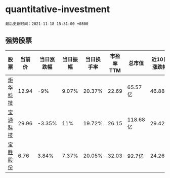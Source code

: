 # quantitative-investment

`最后更新时间：2021-11-18 15:31:00 +0800`

## 强势股票

|股票|当前价|当日涨跌幅|当日振幅|当日换手率|市盈率TTM|总市值|近10日涨跌幅|
|----|----|----|----|----|----|----|----|
|[炬华科技](https://xueqiu.com/S/SZ300360)|12.94|-9%|9.07%|20.37%|22.69|65.57亿|46.88%|
|[宝通科技](https://xueqiu.com/S/SZ300031)|29.96|-3.35%|11%|19.72%|26.15|118.68亿|29.42%|
|[宝胜股份](https://xueqiu.com/S/SH600973)|6.76|3.84%|7.37%|20.05%|32.03|92.7亿|24.26%|
